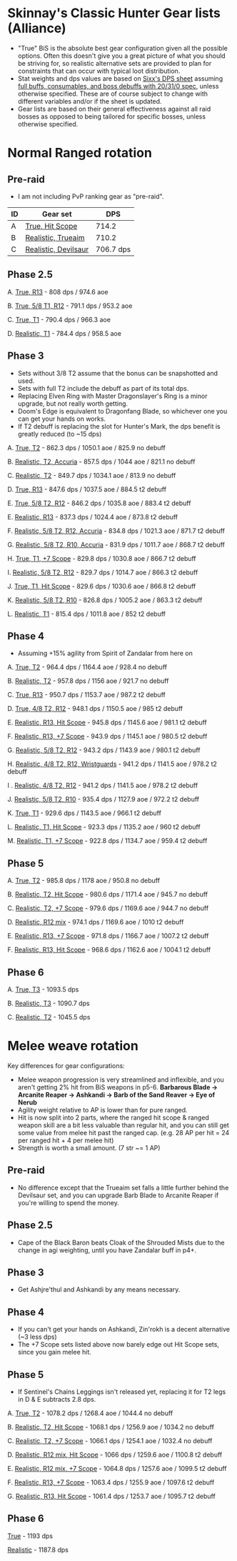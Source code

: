 Skinnay's Classic Hunter Gear lists (Alliance)
=

- "True" BiS is the absolute best gear configuration given all the possible options. Often this doesn't give you a great picture of what you should be striving for, so realistic alternative sets are provided to plan for constraints that can occur with typical loot distribution.
- Stat weights and dps values are based on [Sixx's DPS sheet](https://docs.google.com/spreadsheets/d/1BIlB2P1kyV_QdD4ULQzvZvS6hK6BDouUQkyHQzCvBGI/edit#gid=333718892) assuming [full buffs, consumables, and boss debuffs with 20/31/0 spec](https://imgur.com/a/dht0IWm), unless otherwise specified. These are of course subject to change with different variables and/or if the sheet is updated.
- Gear lists are based on their general effectiveness against all raid bosses as opposed to being tailored for specific bosses, unless otherwise specified.


Normal Ranged rotation
===
Pre-raid
---
- I am not including PvP ranking gear as "pre-raid".

| ID | Gear set | DPS |
| --- | --- | --- |
| A | [True, Hit Scope](https://sixtyupgrades.com/set/8yTYGRgV14Ubc5jHeJYfSm) | 714.2 |
| B | [Realistic, Trueaim](https://sixtyupgrades.com/set/eX7G4p9rF75sLKmXvhYKQb) | 710.2 |
| C | [Realistic, Devilsaur](https://sixtyupgrades.com/set/78uCDwHQntBQxS5EuBAM9W) | 706.7 dps |


Phase 2.5
---
A. [True, R13](https://sixtyupgrades.com/set/7wKbawFECYK7vVucFTzGKe) - 808 dps / 974.6 aoe

B. [True, 5/8 T1, R12](https://sixtyupgrades.com/set/enzMBKJVDdj8mM2jAZnkPa) - 791.1 dps / 953.2 aoe

C. [True, T1](https://sixtyupgrades.com/set/d7XzEiMbMqCcfxa6kP6ZiT) - 790.4 dps / 966.3 aoe

D. [Realistic, T1](https://sixtyupgrades.com/set/62RHLhx4rgPieNs7rfeAGW) - 784.4 dps / 958.5 aoe

Phase 3
---
- Sets without 3/8 T2 assume that the bonus can be snapshotted and used.
- Sets with full T2 include the debuff as part of its total dps.
- Replacing Elven Ring with Master Dragonslayer's Ring is a minor upgrade, but not really worth getting.
- Doom's Edge is equivalent to Dragonfang Blade, so whichever one you can get your hands on works.
- If T2 debuff is replacing the slot for Hunter's Mark, the dps benefit is greatly reduced (to ~15 dps)

A. [True, T2](https://sixtyupgrades.com/set/q9aEdHoqwzjuJ1teEhAJV7) - 862.3 dps / 1050.1 aoe / 825.9 no debuff

B. [Realistic, T2, Accuria](https://sixtyupgrades.com/set/wsbPAabA7ZkmGAFmUKfSho) - 857.5 dps / 1044 aoe / 821.1 no debuff

C. [Realistic, T2](https://sixtyupgrades.com/set/n6ASjXHbrUmc9cqpZ2foKn) - 849.7 dps / 1034.1 aoe / 813.9 no debuff

D. [True, R13](https://sixtyupgrades.com/set/mL76vAXFrWDozthVcveEvt) - 847.6 dps / 1037.5 aoe / 884.5 t2 debuff

E. [True, 5/8 T2, R12](https://sixtyupgrades.com/set/8HNxjEhVzT6rkyQKUPW44b) - 846.2 dps / 1035.8 aoe / 883.4 t2 debuff

E. [Realistic, R13](https://sixtyupgrades.com/set/uQRDm9MgkRWA2HAZMCBaGY) - 837.3 dps / 1024.4 aoe / 873.8 t2 debuff

F. [Realistic, 5/8 T2, R12, Accuria](https://sixtyupgrades.com/set/xfqzBXLCgHSyDkPsagN4pt) - 834.8 dps / 1021.3 aoe / 871.7 t2 debuff

G. [Realistic, 5/8 T2, R10, Accuria](https://sixtyupgrades.com/set/hFsrFRDswb9fJnoq1xgRef) - 831.9 dps / 1011.7 aoe / 868.7 t2 debuff

H. [True, T1, +7 Scope](https://sixtyupgrades.com/set/2zGBs9vd8eVU2M8mRCVTFg) - 829.8 dps / 1030.8 aoe / 866.7 t2 debuff

I. [Realistic, 5/8 T2, R12](https://sixtyupgrades.com/set/JhKtna8dEZufGQYxKqfZ3) - 829.7 dps / 1014.7 aoe / 866.3 t2 debuff

J. [True, T1, Hit Scope](https://sixtyupgrades.com/set/6x7mnwR5tMoHD241HVL83P) - 829.6 dps / 1030.6 aoe / 866.8 t2 debuff

K. [Realistic, 5/8 T2, R10](https://sixtyupgrades.com/set/47RtY1D7w6xkpDNYtzqf98) - 826.8 dps / 1005.2 aoe / 863.3 t2 debuff

L. [Realistic, T1](https://sixtyupgrades.com/set/2iQn23cG67EDuFoP4Q9PwW) - 815.4 dps / 1011.8 aoe / 852 t2 debuff

Phase 4
---
- Assuming +15% agility from Spirit of Zandalar from here on

A. [True, T2](https://sixtyupgrades.com/set/tC5sLnGegRhoVo1oQ7Trzp) - 964.4 dps / 1164.4 aoe / 928.4 no debuff

B. [Realistic, T2](https://sixtyupgrades.com/set/mAHFmYtv4eme6PL2vkkn81) - 957.8 dps / 1156 aoe / 921.7 no debuff

C. [True, R13](https://sixtyupgrades.com/set/53CuPV5W2Yk4kEEq2nVs67) - 950.7 dps / 1153.7 aoe / 987.2 t2 debuff

D. [True, 4/8 T2, R12](https://sixtyupgrades.com/set/dpqGCRb327gE7FmHhjuQiK) - 948.1 dps / 1150.5 aoe / 985 t2 debuff

E. [Realistic, R13, Hit Scope](https://sixtyupgrades.com/set/unHfTLELzuSYDi6afH5Jk2) - 945.8 dps / 1145.6 aoe / 981.1 t2 debuff

F. [Realistic, R13, +7 Scope](https://sixtyupgrades.com/set/fyL37pVE3egSqkvLa42HVf) - 943.9 dps / 1145.1 aoe / 980.5 t2 debuff

G. [Realistic, 5/8 T2, R12](https://sixtyupgrades.com/set/sBW8xhJLPhrdB3jTrd3vEn) - 943.2 dps / 1143.9 aoe / 980.1 t2 debuff

H. [Realistic, 4/8 T2, R12, Wristguards](https://sixtyupgrades.com/set/pBFrKj3ToEQ4gKgyKwCaP7) - 941.2 dps / 1141.5 aoe / 978.2 t2 debuff

I . [Realistic, 4/8 T2, R12](https://sixtyupgrades.com/set/wE2zQFiVYYdcc77NjdhptS) - 941.2 dps / 1141.5 aoe / 978.2 t2 debuff

J. [Realistic, 5/8 T2, R10](https://sixtyupgrades.com/set/9mTm56P9L5zDWkrzggsUsX) - 935.4 dps / 1127.9 aoe / 972.2 t2 debuff

K. [True, T1](https://sixtyupgrades.com/set/2nBzbyzExBSbYq2uo6yf3Q) - 929.6 dps / 1143.5 aoe / 966.1 t2 debuff

L. [Realistic, T1, Hit Scope](https://sixtyupgrades.com/set/mSDxZb4aUg3bVuA4vjRiaN) - 923.3 dps / 1135.2 aoe / 960 t2 debuff

M. [Realistic, T1, +7 Scope](https://sixtyupgrades.com/set/eS6mDZnse64QosZiKUDUn) - 922.8 dps / 1134.7 aoe / 959.4 t2 debuff

Phase 5
---
A. [True, T2](https://sixtyupgrades.com/set/d4jqNWe3veNUrxGnaGufkp) - 985.8 dps / 1178 aoe / 950.8 no debuff

B. [Realistic, T2, Hit Scope](https://sixtyupgrades.com/set/2PPbHtmmdu9sKaz46hmWFu) - 980.6 dps / 1171.4 aoe / 945.7 no debuff

C. [Realistic, T2, +7 Scope](https://sixtyupgrades.com/set/r415aNjN7VptQj2XxCSTFw) - 979.6 dps / 1169.6 aoe / 944.7 no debuff

D. [Realistic, R12 mix](https://sixtyupgrades.com/set/44jtaaNA9h6SAZhStYDq8) - 974.1 dps / 1169.6 aoe / 1010 t2 debuff

E. [Realistic, R13, +7 Scope](https://sixtyupgrades.com/set/j4YtgKwv1Mq7pQMHrQGvKy) - 971.8 dps / 1166.7 aoe / 1007.2 t2 debuff
 
F. [Realistic, R13, Hit Scope](https://sixtyupgrades.com/set/vKmZaFHMe1EBmswwjGseYc) - 968.6 dps / 1162.6 aoe / 1004.1 t2 debuff

Phase 6
---
A. [True, T3](https://sixtyupgrades.com/set/4MPbXFA2cZGYF2SzVxq2ET) - 1093.5 dps

B. [Realistic, T3](https://sixtyupgrades.com/set/umhuhtBzkD1BBCqx4cBcou) - 1090.7 dps

C. [Realistic, T2](https://sixtyupgrades.com/set/uDkMwVLASjKNzfCz7ockDc) - 1045.5 dps

Melee weave rotation
===
Key differences for gear configurations:
* Melee weapon progression is very streamlined and inflexible, and you aren't getting 2% hit from BiS weapons in p5-6. **Barbarous Blade -> Arcanite Reaper -> Ashkandi -> Barb of the Sand Reaver -> Eye of Nerub**
* Agility weight relative to AP is lower than for pure ranged.
* Hit is now split into 2 parts, where the ranged hit scope & ranged weapon skill are a bit less valuable than regular hit, and you can still get some value from melee hit past the ranged cap. (e.g. 28 AP per hit = 24 per ranged hit + 4 per melee hit) 
* Strength is worth a small amount. (7 str ~= 1 AP)


Pre-raid
---
- No difference except that the Trueaim set falls a little further behind the Devilsaur set, and you can upgrade Barb Blade to Arcanite Reaper if you're willing to spend the money.

Phase 2.5
---
- Cape of the Black Baron beats Cloak of the Shrouded Mists due to the change in agi weighting, until you have Zandalar buff in p4+.

Phase 3
---
- Get Ashjre'thul and Ashkandi by any means necessary.

Phase 4
---
- If you can't get your hands on Ashkandi, Zin'rokh is a decent alternative (~3 less dps)
- The +7 Scope sets listed above now barely edge out Hit Scope sets, since you gain melee hit.

Phase 5
---
- If Sentinel's Chains Leggings isn't released yet, replacing it for T2 legs in D & E subtracts 2.8 dps.

A. [True, T2](https://sixtyupgrades.com/set/7gQRUWN5PTbDvVXur1xjEt) - 1078.2 dps / 1268.4 aoe / 1044.4 no debuff

B. [Realistic, T2, Hit Scope](https://sixtyupgrades.com/set/ck81owfyZJWPqiNDZUsdsk) - 1068.1 dps / 1256.9 aoe / 1034.2 no debuff

C. [Realistic, T2, +7 Scope](https://sixtyupgrades.com/set/54S2T87HS95EYttvTHgdN7) - 1066.1 dps / 1254.1 aoe / 1032.4 no debuff

D. [Realistic, R12 mix, Hit Scope](https://sixtyupgrades.com/set/btTZigbQZPfttqYJ7b9WVq) - 1066 dps / 1259.6 aoe / 1100.8 t2 debuff

E. [Realistic, R12 mix, +7 Scope](https://sixtyupgrades.com/set/exnsdwJe6vdB2uw6GwnZfc) - 1064.8 dps / 1257.6 aoe / 1099.5 t2 debuff

F. [Realistic, R13, +7 Scope](https://sixtyupgrades.com/set/nP9QVyJcYdx4qZ54DzJV3s) - 1063.4 dps / 1255.9 aoe / 1097.6 t2 debuff

G. [Realistic, R13, Hit Scope](https://sixtyupgrades.com/set/kTJxvtFimNf9mpkkk8WAmV) - 1061.4 dps / 1253.7 aoe / 1095.7 t2 debuff

Phase 6
---
[True](https://sixtyupgrades.com/set/sgwbyqWMVMVJLHTNw9LhFY) - 1193 dps

[Realistic](https://sixtyupgrades.com/set/45b7DqxP3ZzDK3tpKHFAmq) - 1187.8 dps